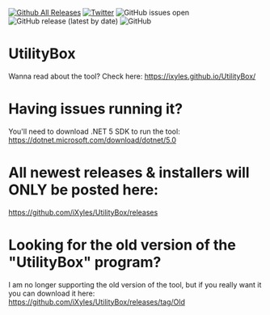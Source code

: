[![Github All Releases](https://img.shields.io/github/downloads/iXyles/UtilityBox/total.svg)]()
[![Twitter](https://img.shields.io/twitter/url/https/twitter.com/cloudposse.svg?style=social&label=Follow%20iXyles)](https://twitter.com/iXyles)
![GitHub issues open](https://img.shields.io/github/issues/iXyles/UtilityBox)
![GitHub release (latest by date)](https://img.shields.io/github/v/release/ixyles/Utilitybox)
![GitHub](https://img.shields.io/github/license/iXyles/UtilityBox)

# UtilityBox
Wanna read about the tool? Check here: https://ixyles.github.io/UtilityBox/

# Having issues running it?
You'll need to download .NET 5 SDK to run the tool: https://dotnet.microsoft.com/download/dotnet/5.0

# All newest releases & installers will ONLY be posted here: 
https://github.com/iXyles/UtilityBox/releases

# Looking for the old version of the "UtilityBox" program?
I am no longer supporting the old version of the tool, but if you really want it you can download it here: https://github.com/iXyles/UtilityBox/releases/tag/Old
